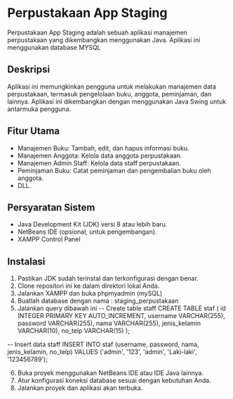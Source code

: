 # Perpustakaan App Staging

Perpustakaan App Staging adalah sebuah aplikasi manajemen perpustakaan yang dikembangkan menggunakan Java. Aplikasi ini menggunakan database MYSQL

## Deskripsi

Aplikasi ini memungkinkan pengguna untuk melakukan manajemen data perpustakaan, termasuk pengelolaan buku, anggota, peminjaman, dan lainnya. Aplikasi ini dikembangkan dengan menggunakan Java Swing untuk antarmuka pengguna.

## Fitur Utama

- Manajemen Buku: Tambah, edit, dan hapus informasi buku.
- Manajemen Anggota: Kelola data anggota perpustakaan.
- Manajemen Admin Staff: Kelola data staff perpustakaan.
- Peminjaman Buku: Catat peminjaman dan pengembalian buku oleh anggota.
- DLL.

## Persyaratan Sistem

- Java Development Kit (JDK) versi 8 atau lebih baru.
- NetBeans IDE (opsional, untuk pengembangan).
- XAMPP Control Panel

## Instalasi

1. Pastikan JDK sudah terinstal dan terkonfigurasi dengan benar.
2. Clone repositori ini ke dalam direktori lokal Anda.
3. Jalankan XAMPP dan buka phpmyadmin (mySQL)
4. Buatlah database dengan nama : staging_perpustakaan
5. Jalankan query dibawah ini
-- Create table staff
CREATE TABLE staf (
    id INTEGER PRIMARY KEY AUTO_INCREMENT,
    username VARCHAR(255),
    password VARCHAR(255),
    nama VARCHAR(255),
    jenis_kelamin VARCHAR(10),
    no_telp VARCHAR(15)
);

-- Insert data staff
INSERT INTO staf (username, password, nama, jenis_kelamin, no_telp) 
VALUES 
('admin', '123', 'admin', 'Laki-laki', '123456789');

6. Buka proyek menggunakan NetBeans IDE atau IDE Java lainnya.
7. Atur konfigurasi koneksi database sesuai dengan kebutuhan Anda.
8. Jalankan proyek dan aplikasi akan terbuka.
